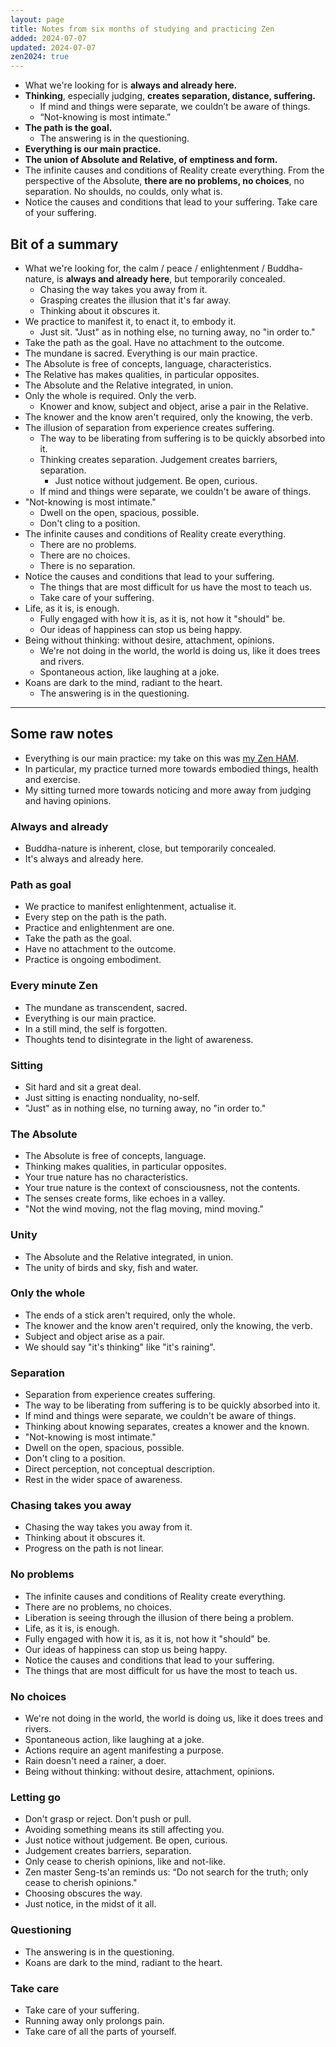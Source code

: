 ```yaml
---
layout: page
title: Notes from six months of studying and practicing Zen
added: 2024-07-07
updated: 2024-07-07
zen2024: true
---
```


- What we're looking for is **always and already here.**
- **Thinking**, especially judging, **creates separation, distance, suffering.**
    - If mind and things were separate, we couldn’t be aware of things.
    - “Not-knowing is most intimate.”
- **The path is the goal.**
    - The answering is in the questioning.
- **Everything is our main practice.**
- **The union of Absolute and Relative, of emptiness and form.**
- The infinite causes and conditions of Reality create everything. From the perspective of the Absolute, **there are no problems, no choices**, no separation. No shoulds, no coulds, only what is.
- Notice the causes and conditions that lead to your suffering. Take care of your suffering.

## Bit of a summary

- What we're looking for, the calm / peace / enlightenment / Buddha-nature, is **always and already here**, but temporarily concealed.
    - Chasing the way takes you away from it.
    - Grasping creates the illusion that it's far away.
    - Thinking about it obscures it.
- We practice to manifest it, to enact it, to embody it.
    - Just sit. "Just" as in nothing else, no turning away, no "in order to."
- Take the path as the goal. Have no attachment to the outcome.
- The mundane is sacred. Everything is our main practice.
- The Absolute is free of concepts, language, characteristics.
- The Relative has makes qualities, in particular opposites.
- The Absolute and the Relative integrated, in union.
- Only the whole is required. Only the verb.
    - Knower and know, subject and object, arise a pair in the Relative.
- The knower and the know aren't required, only the knowing, the verb.
- The illusion of separation from experience creates suffering.
    - The way to be liberating from suffering is to be quickly absorbed into it.
    - Thinking creates separation. Judgement creates barriers, separation.
        - Just notice without judgement. Be open, curious.
    - If mind and things were separate, we couldn't be aware of things.
- "Not-knowing is most intimate."
    - Dwell on the open, spacious, possible.
    - Don't cling to a position.
- The infinite causes and conditions of Reality create everything.
    - There are no problems.
    - There are no choices.
    - There is no separation.
- Notice the causes and conditions that lead to your suffering.
    - The things that are most difficult for us have the most to teach us.
    - Take care of your suffering.
- Life, as it is, is enough.
    - Fully engaged with how it is, as it is, not how it "should" be.
    - Our ideas of happiness can stop us being happy.
- Being without thinking: without desire, attachment, opinions.
    - We're not doing in the world, the world is doing us, like it does trees and rivers.
    - Spontaneous action, like laughing at a joke.
- Koans are dark to the mind, radiant to the heart.
    - The answering is in the questioning.

---

## Some raw notes

- Everything is our main practice: my take on this was [my Zen HAM](/themes/2024/#philosophy).
- In particular, my practice turned more towards embodied things, health and exercise.
- My sitting turned more towards noticing and more away from judging and having opinions.

### Always and already

- Buddha-nature is inherent, close, but temporarily concealed.
- It's always and already here.

### Path as goal

- We practice to manifest enlightenment, actualise it.
- Every step on the path is the path.
- Practice and enlightenment are one.
- Take the path as the goal.
- Have no attachment to the outcome.
- Practice is ongoing embodiment.

### Every minute Zen

- The mundane as transcendent, sacred.
- Everything is our main practice.
- In a still mind, the self is forgotten.
- Thoughts tend to disintegrate in the light of awareness.

### Sitting

- Sit hard and sit a great deal.
- Just sitting is enacting nonduality, no-self.
- "Just" as in nothing else, no turning away, no "in order to."

### The Absolute

- The Absolute is free of concepts, language.
- Thinking makes qualities, in particular opposites.
- Your true nature has no characteristics.
- Your true nature is the context of consciousness, not the contents.
- The senses create forms, like echoes in a valley.
- "Not the wind moving, not the flag moving, mind moving."

### Unity

- The Absolute and the Relative integrated, in union.
- The unity of birds and sky, fish and water.

### Only the whole

- The ends of a stick aren't required, only the whole.
- The knower and the know aren't required, only the knowing, the verb.
- Subject and object arise as a pair.
- We should say "it's thinking" like "it's raining".

### Separation

- Separation from experience creates suffering.
- The way to be liberating from suffering is to be quickly absorbed into it.
- If mind and things were separate, we couldn't be aware of things.
- Thinking about knowing separates, creates a knower and the known.
- "Not-knowing is most intimate."
- Dwell on the open, spacious, possible.
- Don't cling to a position.
- Direct perception, not conceptual description.
- Rest in the wider space of awareness.

### Chasing takes you away

- Chasing the way takes you away from it.
- Thinking about it obscures it.
- Progress on the path is not linear.

### No problems

- The infinite causes and conditions of Reality create everything.
- There are no problems, no choices.
- Liberation is seeing through the illusion of there being a problem.
- Life, as it is, is enough.
- Fully engaged with how it is, as it is, not how it "should" be.
- Our ideas of happiness can stop us being happy.
- Notice the causes and conditions that lead to your suffering.
- The things that are most difficult for us have the most to teach us.

### No choices

- We're not doing in the world, the world is doing us, like it does trees and rivers.
- Spontaneous action, like laughing at a joke.
- Actions require an agent manifesting a purpose.
- Rain doesn't need a rainer, a doer.
- Being without thinking: without desire, attachment, opinions.

### Letting go

- Don't grasp or reject. Don't push or pull.
- Avoiding something means its still affecting you.
- Just notice without judgement. Be open, curious.
- Judgement creates barriers, separation.
- Only cease to cherish opinions, like and not-like.
- Zen master Seng-ts'an reminds us: “Do not search for the truth; only cease to cherish opinions."
- Choosing obscures the way.
- Just notice, in the midst of it all.

### Questioning

- The answering is in the questioning.
- Koans are dark to the mind, radiant to the heart.

### Take care

- Take care of your suffering.
- Running away only prolongs pain.
- Take care of all the parts of yourself.

<!-- - To be is to inter-be. -->

<!-- - All things flow. -->
